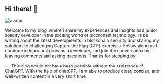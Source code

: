 ## Hi there! 👋

<img class="avatar" src="https://avataaars.io/?avatarStyle=Circle&topType=WinterHat4&accessoriesType=Blank&hatColor=Black&facialHairType=Blank&clotheType=Hoodie&clotheColor=Heather&eyeType=Happy&eyebrowType=Default&mouthType=Default&skinColor=Light" alt="avatar">

Welcome to my blog, where I share my experiences and insights as a junior solidity developer in the exciting world of blockchain technology. I'll be writing about the latest developments in blockchain security and sharing my solutions to challenging Capture the Flag (CTF) exercises. Follow along as I continue to learn and grow as a developer, and join the conversation by leaving comments and asking questions. Thanks for stopping by!

<img src="https://chat.openai.com/favicon.ico" width="16">
This blog would not have been possible without the assistance of ChatGPT. With the help of chatGPT, I am able to produce clear, concise, and well-written content in a very short time

